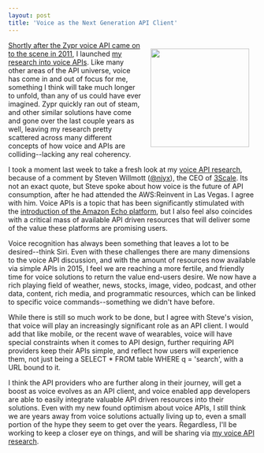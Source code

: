 ```yaml
---
layout: post
title: 'Voice as the Next Generation API Client'
---
```

<p><img style="padding: 15px;" src="https://s3.amazonaws.com/kinlane-productions/bw-icons/bw-microphone.png" alt="" width="200" align="right" /></p>
<p><a href="http://www.theverge.com/2011/11/7/2538031/zypr-launches-voice-control-for-every-device">Shortly after the Zypr voice API came on to the scene in 2011</a>, I launched <a href="http://voice.apievangelist.com/">my research into voice APIs</a>. Like many other areas of the API universe, voice has come in and out of focus for me, something I think will take much longer to unfold, than any of us could have ever imagined. Zypr quickly ran out of steam, and other similar solutions have come and gone over the last couple years as well, leaving my research pretty scattered across many different concepts of how voice and APIs are colliding--lacking any real coherency.</p>
<p>I took a moment last week to take a fresh look at my <a href="http://voice.apievangelist.com/">voice API research</a>, because of a comment by Steven Willmott (<a href="https://twitter.com/njyx">@njyx</a>), the CEO of <a href="http://3scale.net">3Scale</a>. Its not an exact quote, but Steve spoke about how voice is the future of API consumption, after he had attended the AWS:Reinvent in Las Vegas. I agree with him. Voice APIs is a topic that has been significantly stimulated with the&nbsp;<a href="https://developer.amazon.com/public/solutions/devices/echo">introduction of the Amazon Echo platform</a>, but I also feel also coincides with a critical mass of available API driven resources that will deliver some of the value these platforms are promising users.</p>
<p>Voice recognition has always been something that leaves a lot to be desired--think Siri. Even with these challenges there are many dimensions to the voice API discussion, and with the amount of resources now available via simple APIs in 2015, I feel we are reaching a more fertile, and friendly time for voice solutions to return the value end-users desire. We now have a rich playing field of weather, news, stocks, image, video, podcast, and other data, content, rich media, and programmatic resources, which can be linked to specific voice commands--something we didn't have before.</p>
<p>While there is still so much work to be done, but I agree with Steve's vision, that voice will play an increasingly significant role as an API client. I would add that like mobile, or the recent wave of wearables, voice will have special constraints when it comes to API design, further requiring API providers keep their APIs simple, and reflect how users will experience them, not just being a SELECT * FROM table WHERE q = 'search', with a URL bound to it.</p>
<p>I think the API providers who are further along in their journey, will get a boost as voice evolves as an API client, and voice enabled app developers are able to easily integrate valuable API driven resources into their solutions. Even with my new found optimism about voice APIs, I still think we are years away from voice solutions actually living up to, even a small portion of the hype they seem to get over the years. Regardless, I'll be working to keep a closer eye on things, and will be sharing via <a href="http://voice.apievangelist.com/">my voice API research</a>.</p>